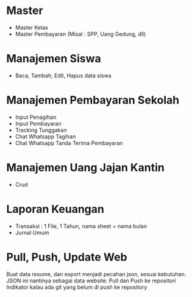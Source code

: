 # Master
- Master Kelas
- Master Pembayaran (Misal : SPP, Uang Gedung, dll)

# Manajemen Siswa
- Baca, Tambah, Edit, Hapus data siswa

# Manajemen Pembayaran Sekolah
- Input Penagihan
- Input Pembayaran
- Tracking Tunggakan
- Chat Whatsapp Tagihan
- Chat Whatsapp Tanda Terima Pembayaran

# Manajemen Uang Jajan Kantin
- Crud

# Laporan Keuangan
- Transaksi : 1 File, 1 Tahun, nama sheet = nama bulan
- Jurnal Umum

# Pull, Push, Update Web
Buat data resume, dan export menjadi pecahan json, sesuai kebutuhan. JSON ini nantinya sebagai data website.
Pull dan Push ke repositori
Indikator kalau ada git yang belum di push ke repository